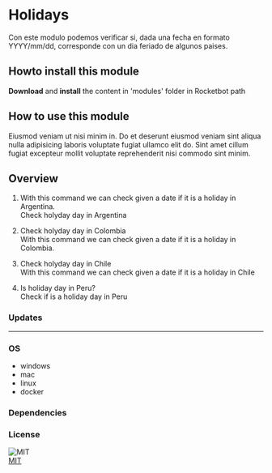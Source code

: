



# Holidays
  
Con este modulo podemos verificar si, dada una fecha en formato YYYY/mm/dd, corresponde con un dia feriado de algunos 
paises.  

## Howto install this module
  
__Download__ and __install__ the content in 'modules' folder in Rocketbot path
## How to use this module
  
Eiusmod veniam ut nisi minim in. Do et deserunt eiusmod veniam sint aliqua nulla adipisicing laboris voluptate fugiat 
ullamco elit do. Sint amet cillum fugiat excepteur mollit voluptate reprehenderit nisi commodo sint minim.
## Overview


1. With this command we can check given a date if it is a holiday in Argentina.  
Check holyday day in Argentina

2. Check holyday day in Colombia  
With this command we can check given a date if it is a holiday in Colombia.

3. Check holyday day in Chile  
With this command we can check given a date if it is a holiday in Chile

4. Is holiday day in Peru?  
Check if is a holiday day in Peru
### Updates


----
### OS

- windows
- mac
- linux
- docker

### Dependencies

### License
  
![MIT](https://camo.githubusercontent.com/107590fac8cbd65071396bb4d04040f76cde5bde/687474703a2f2f696d672e736869656c64732e696f2f3a6c6963656e73652d6d69742d626c75652e7376673f7374796c653d666c61742d737175617265)  
[MIT](http://opensource.org/licenses/mit-license.ph)